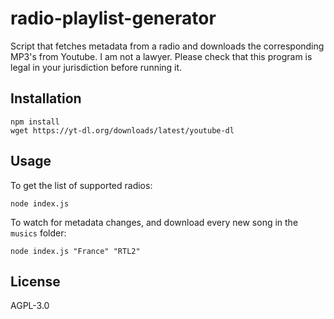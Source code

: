 # radio-playlist-generator

Script that fetches metadata from a radio and downloads the corresponding MP3's from Youtube.
I am not a lawyer. Please check that this program is legal in your jurisdiction before running it.

## Installation
```
npm install
wget https://yt-dl.org/downloads/latest/youtube-dl
```

## Usage

To get the list of supported radios:
```
node index.js
```

To watch for metadata changes, and download every new song in the `musics` folder:
```
node index.js "France" "RTL2"
```

## License

AGPL-3.0
